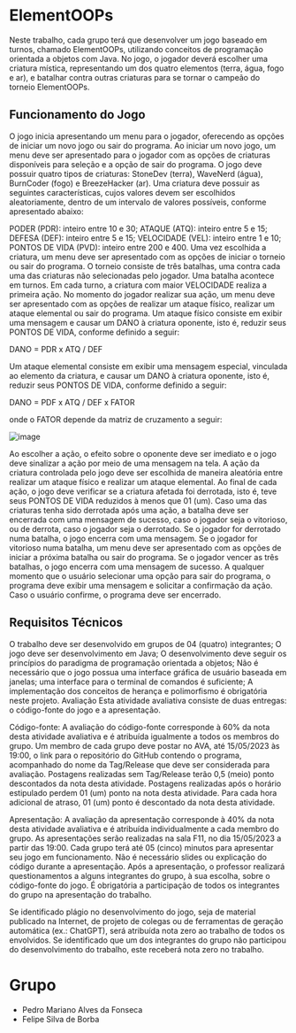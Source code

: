 # ElementOOPs
Neste trabalho, cada grupo terá que desenvolver um jogo baseado em turnos, chamado ElementOOPs, utilizando conceitos de programação orientada a objetos com Java. No jogo, o jogador deverá escolher uma criatura mística, representando um dos quatro elementos (terra, água, fogo e ar), e batalhar contra outras criaturas para se tornar o campeão do torneio ElementOOPs.

## Funcionamento do Jogo
O jogo inicia apresentando um menu para o jogador, oferecendo as opções de iniciar um novo jogo ou sair do programa. Ao iniciar um novo jogo, um menu deve ser apresentado para o jogador com as opções de criaturas disponíveis para seleção e a opção de sair do programa. O jogo deve possuir quatro tipos de criaturas: StoneDev (terra),  WaveNerd (água), BurnCoder (fogo) e BreezeHacker (ar). Uma criatura deve possuir as seguintes características, cujos valores devem ser escolhidos aleatoriamente, dentro de um intervalo de valores possíveis, conforme apresentado abaixo:

PODER (PDR): inteiro entre 10 e 30;
ATAQUE (ATQ): inteiro entre 5 e 15;
DEFESA (DEF): inteiro entre 5 e 15;
VELOCIDADE (VEL): inteiro entre 1 e 10;
PONTOS DE VIDA (PVD): inteiro entre 200 e 400.
Uma vez escolhida a criatura, um menu deve ser apresentado com as opções de iniciar o torneio ou sair do programa. O torneio consiste de três batalhas, uma contra cada uma das criaturas não selecionadas pelo jogador. Uma batalha acontece em turnos. Em cada turno, a criatura com maior VELOCIDADE realiza a primeira ação. No momento do jogador realizar sua ação, um menu deve ser apresentado com as opções de realizar um ataque físico, realizar um ataque elemental ou sair do programa. Um ataque físico consiste em exibir uma mensagem e causar um DANO à criatura oponente, isto é, reduzir seus PONTOS DE VIDA, conforme definido a seguir:

DANO = PDR x ATQ / DEF

Um ataque elemental consiste em exibir uma mensagem especial, vinculada ao elemento da criatura, e causar um DANO à criatura oponente, isto é, reduzir seus PONTOS DE VIDA, conforme definido a seguir:

DANO = PDF x ATQ / DEF x FATOR

onde o FATOR depende da matriz de cruzamento a seguir:

![image](https://ava.sesisenai.org.br/pluginfile.php/625193/mod_assign/intro/Screenshot%20from%202023-04-06%2015-53-21.png)

Ao escolher a ação, o efeito sobre o oponente deve ser imediato e o jogo deve sinalizar a ação por meio de uma mensagem na tela. A ação da criatura controlada pelo jogo deve ser escolhida de maneira aleatória entre realizar um ataque físico e realizar um ataque elemental. Ao final de cada ação, o jogo deve verificar se a criatura afetada foi derrotada, isto é, teve seus PONTOS DE VIDA reduzidos à menos que 01 (um). Caso uma das criaturas tenha sido derrotada após uma ação, a batalha deve ser encerrada com uma mensagem de sucesso, caso o jogador seja o vitorioso, ou de derrota, caso o jogador seja o derrotado. Se o jogador for derrotado numa batalha, o jogo encerra com uma mensagem. Se o jogador for vitorioso numa batalha, um menu deve ser apresentado com as opções de iniciar a próxima batalha ou sair do programa. Se o jogador vencer as três batalhas, o jogo encerra com uma mensagem de sucesso. A qualquer momento que o usuário selecionar uma opção para sair do programa, o programa deve exibir uma mensagem e solicitar a confirmação da ação. Caso o usuário confirme, o programa deve ser encerrado.

## Requisitos Técnicos
O trabalho deve ser desenvolvido em grupos de 04 (quatro) integrantes;
O jogo deve ser desenvolvimento em Java;
O desenvolvimento deve seguir os princípios do paradigma de programação orientada a objetos;
Não é necessário que o jogo possua uma interface gráfica de usuário baseada em janelas; uma interface para o terminal de comandos é suficiente;
A implementação dos conceitos de herança e polimorfismo é obrigatória neste projeto.
Avaliação
Esta atividade avaliativa consiste de duas entregas: o código-fonte do jogo e a apresentação.

Código-fonte: A avaliação do código-fonte corresponde à 60% da nota desta atividade avaliativa e é atribuída igualmente a todos os membros do grupo. Um membro de cada grupo deve postar no AVA, até 15/05/2023 às 19:00, o link para o repositório do GitHub contendo o programa, acompanhado do nome da Tag/Release que deve ser considerada para avaliação. Postagens realizadas sem Tag/Release terão 0,5 (meio) ponto descontados da nota desta atividade. Postagens realizadas após o horário estipulado perdem 01 (um) ponto na nota desta atividade. Para cada hora adicional de atraso, 01 (um) ponto é descontado da nota desta atividade.

Apresentação: A avaliação da apresentação corresponde à 40% da nota desta atividade avaliativa e é atribuída individualmente a cada membro do grupo. As apresentações serão realizadas na sala F11, no dia 15/05/2023 a partir das 19:00. Cada grupo terá até 05 (cinco) minutos para apresentar seu jogo em funcionamento. Não é necessário slides ou explicação do código durante a apresentação. Após a apresentação, o professor realizará questionamentos a alguns integrantes do grupo, à sua escolha, sobre o código-fonte do jogo. É obrigatória a participação de todos os integrantes do grupo na apresentação do trabalho.

Se identificado plágio no desenvolvimento do jogo, seja de material publicado na Internet, de projeto de colegas ou de ferramentas de geração automática (ex.: ChatGPT), será atribuída nota zero ao trabalho de todos os envolvidos. Se identificado que um dos integrantes do grupo não participou do desenvolvimento do trabalho, este receberá nota zero no trabalho.

# Grupo

* Pedro Mariano Alves da Fonseca
* Felipe Silva de Borba
